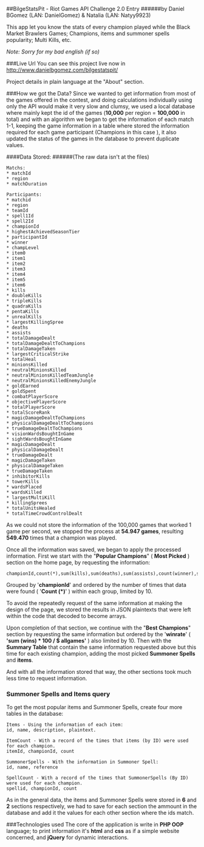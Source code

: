 ##BilgeStatsPit - Riot Games API Challenge 2.0 Entry
######by Daniel BGomez (LAN: DanielGomez) & Natalia (LAN: Natyy9923)

This app let you know the stats of every champion played while the Black Market Brawlers Games; Champions, items and summoner spells popularity; Multi Kills, etc.
 
*Note: Sorry for my bad english (if so)* 
 
###Live Url
You can see this project live now in
http://www.danielbgomez.com/bilgestatspit/

Project details in plain language at the "About" section.

###How we got the Data?
Since we wanted to get information from most of the games offered in the contest, and doing calculations individually using only the API would make it very slow and clumsy, we used a local database where mainly kept the id of the games (**10,000** per region = **100,000** in total) and with an algorithm we began to get the information of each match 1-1, keeping the game information in a table where stored the information required for each game participant (Champions in this case ), it also updated the status of the games in the database to prevent duplicate values.

####Data Stored: 
######(The raw data isn't at the files)
```
Matchs:
* matchId 
* region
* matchDuration

Participants:
* matchid
* region
* teamId 
* spell1Id 
* spell2Id 
* championId 
* highestAchievedSeasonTier
* participantId 
* winner 
* champLevel 
* item0 
* item1 
* item2 
* item3 
* item4 
* item5 
* item6 
* kills 
* doubleKills
* tripleKills 
* quadraKills 
* pentaKills
* unrealKills 
* largestKillingSpree
* deaths 
* assists
* totalDamageDealt
* totalDamageDealtToChampions
* totalDamageTaken 
* largestCriticalStrike
* totalHeal 
* minionsKilled
* neutralMinionsKilled
* neutralMinionsKilledTeamJungle
* neutralMinionsKilledEnemyJungle 
* goldEarned
* goldSpent
* combatPlayerScore
* objectivePlayerScore
* totalPlayerScore
* totalScoreRank
* magicDamageDealtToChampions
* physicalDamageDealtToChampions 
* trueDamageDealtToChampions 
* visionWardsBoughtInGame
* sightWardsBoughtInGame 
* magicDamageDealt
* physicalDamageDealt 
* trueDamageDealt 
* magicDamageTaken
* physicalDamageTaken
* trueDamageTaken
* inhibitorKills 
* towerKills 
* wardsPlaced 
* wardsKilled
* largestMultiKill
* killingSprees
* totalUnitsHealed
* totalTimeCrowdControlDealt
```

As we could not store the information of the 100,000 games that worked 1 game per second, we stopped the process at **54.947 games**, resulting **549.470** times that a champion was played.

Once all the information was saved, we began to apply the processed information.
First we start with the "**Popular Champions**" ( **Most Picked** ) section on the home page, by requesting the information:
```
championId,count(*),sum(kills),sum(deaths),sum(assists),count(winner),sum(minionsKilled),sum(goldEarned)
```
Grouped by '**championId**' and ordered by the number of times that data were found ( '**Count (*)**' ) within each group, limited by 10.

To avoid the repeatedly request of the same information at making the design of the page, we stored the results in JSON plaintexts that were left within the code that decoded to become arrays.

Upon completion of that section, we continue with the "**Best Champions**" section by requesting the same information but ordered by the '**winrate**' ( **'sum (wins) * 100 / $ allgames'** ) also limited by 10. Then with the **Summary Table** that contain the same information requested above but this time for each existing champion, adding the most picked **Summoner Spells** and **items**.

And with all the information stored that way, the other sections took much less time to request information.

### Summoner Spells and Items query
To get the most popular items and Summoner Spells, create four more tables in the database:
```
Items - Using the information of each item:
id, name, description, plaintext.

ItemCount - With a record of the times that items (by ID) were used for each champion.
itemId, championId, count

SummonerSpells - With the information in Summoner Spell:
id, name, reference

SpellCount - With a record of the times that SummonerSpells (By ID) were used for each champion.
spellid, championId, count
```
As in the general data, the items and Summoner Spells were stored in **6** and **2** sections respectively, we had to save for each section the ammount in the database and add it the values for each other section where the ids match.


###Technologies used
The core of the application is write in **PHP OOP** language; to print information it's **html** and **css** as if a simple website concerned, and **jQuery** for dynamic interactions.
